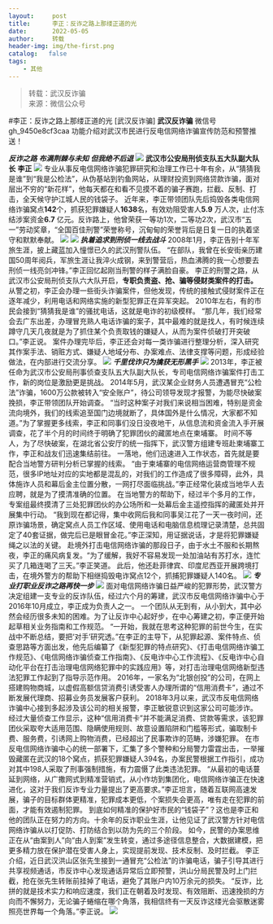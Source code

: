 ```yaml
---
layout:     post
title:      李正：反诈之路上那缕正道的光
date:       2022-05-05
author:     转载
header-img: img/the-first.png
catalog:   false
tags:
    - 其他
---
```


<blockquote><p>转载：武汉反诈骗<br>
来源：微信公众号</p></blockquote>

#李正：反诈之路上那缕正道的光
[武汉反诈骗]
**武汉反诈骗**
微信号gh_9450e8cf3caa
功能介绍对武汉市民进行反电信网络诈骗宣传防范和预警推送！

_**反诈之路**_
_**布满荆棘与未知**_
_**但我绝不后退**_
![]({{site.baseurl}}/postimg/3Lusx8pzaXicC1Yvpgt2f2Ky13HDMQJg9Nwic90cPN555Yreibm0QxQfP3Z96M2iclTofe4kIHV0ZBHSfJHgfUibfyw.png)
**武汉市公安局刑侦支队五大队副大队长**
**李正**
![]({{site.baseurl}}/postimg/oJZWTpJpiae9iaJlPsDwiaAY9xjEecgONypdNicBDSTuDU10Pd8ouu2ncuZtXJrBaO5e6qN3SBSOwFDk0iaBHOYOL7A.png)
专业从事反电信网络诈骗犯罪研究和治理工作已十年有余，从“猜猜我是谁”到“我是公检法”，从伪基站到钓鱼网站，从理财投资到网络贷款诈骗，面对层出不穷的“新花样”，他每天都在和看不见摸不着的骗子赛跑，拦截、反制、打击，全天候守护江城人民的钱袋子。
近年来，李正带领团队先后捣毁各类电信网络诈骗窝点**142**个，抓获犯罪嫌疑人**1638**名，有效劝阻受害人**5.9**
万人次，止付冻结涉案资金**6.7**
亿元。反诈路上，他曾荣获一等功1次，二等功2次，武汉市“五一”劳动奖章，“全国百佳刑警”荣誉称号，沉甸甸的荣誉背后是日复一日的执着坚守和默默奉献。
![]({{site.baseurl}}/postimg/GtWwdCwkv7GFibw2nyFhcye46c1b1N9l1ic5q13Gauib5BuSpqib405Jw3C8UESBiaZiakAWv9gmvL4oXwG6S3oJjXmQ.gif)
![]({{site.baseurl}}/postimg/3Lusx8pzaXicC1Yvpgt2f2Ky13HDMQJg9RCAS8q8uTiapUABYib1fl5ELd7e3q9lJMbycWbL2cOHiafYdcPczNOeEw.png)
_**执着追求到刑侦一线去战斗**_
2008年1月，李正告别十年军旅生涯，披上藏蓝加入憧憬已久的武汉刑警队伍。
“在部队，我曾在长安街亲历建国50周年阅兵，军旅生涯让我淬火成钢，来到警营后，热血沸腾的我一心想要去刑侦一线亮剑冲锋。”李正回忆起刚当刑警的样子满脸自豪。
李正的刑警之路，从武汉市公安局刑侦支队六大队开启，**专职负责盗、抢、骗等侵财类案件的打击。**
从警之初，李正会办理一些街头诈骗案件，但他发现，传统的接触式侵财案件正在逐年减少，利用电话和网络实施的新型犯罪正在异军突起。
2010年左右，有的市民会接到“猜猜我是谁”的骚扰电话，这就是电诈的初级模样。
“那几年，我们经常会去广东出差，办理冒充熟人电话诈骗的案子，其中最难的就是找人，有时候连续蹲守几天几夜就是为了抓住某个负责取钱的嫌疑人，从而为案件侦破打开突破口。”李正说。
案件办理完毕后，李正还会对每一类诈骗进行整理分析，深入研究其作案手法、销赃方式、嫌疑人地域分布、办案难点、法律支撑等问题，形成经验做法，在内部进行交流分享。
![]({{site.baseurl}}/postimg/3Lusx8pzaXicC1Yvpgt2f2Ky13HDMQJg9BPshBiaXRibQDTp6Vtdq1cHiawWc2Mlv4XiavOAXG3EWlfZrzQZC1HcXfg.png)
_**千里伐诈只为擒获无形黑手**_
![]({{site.baseurl}}/postimg/3Lusx8pzaXicC1Yvpgt2f2Ky13HDMQJg9iblNcT21yxxOSxQNjAS7AbV28oIxf7BEmh78DJDMfNYozICpu5joFbw.png)
2013年，李正被任命为武汉市公安局刑事侦查支队五大队副大队长，专司电信网络诈骗案件打击工作，新的岗位是激励更是挑战。
2014年5月，武汉某企业财务人员遭遇冒充“公检法”诈骗，1600万公款被转入“安全账户”，待公司领导发现才报警，为能尽快破案挽损，李正带领团队开始调查。
“当时这种案子对我们来说相当困难，特别是资金流向境外，我们的线索追至国门边境就断了，具体国外是什么情况，大家都不知道。”为了掌握更多线索，李正和同事们没日没夜地干，从信息流和资金流入手开展调查，花了半个月的时间终于明确了犯罪团伙的藏匿地点在柬埔寨。
时间不等人，为了尽快破案，在湖北省公安厅的统一指挥下，武汉警方组建专班赴柬埔寨工作，李正和战友们迅速集结前往。
一落地，他们迅速进入工作状态，首先就是要配合当地警方研判分析已掌握的线索。
“由于柬埔寨的电信网络运营商管理不规范，很多IP地址对应的实地都是混乱的，对我们的工作造成了很多障碍，此外，具体施诈人员和幕后金主位置分散，一网打尽面临挑战。”李正经常化装成当地华人去应聘，就是为了摸清准确的位置。
在当地警方的帮助下，经过半个多月的工作，专案组最终摸清了三处犯罪团伙的办公场所和一处幕后金主遥控指挥的藏匿处并开展集中行动。
“我到现在都记得，集中收网后我和同事吴江花了一天一夜时间，还原诈骗场景，确定窝点人员工作区域、使用电话和电脑信息梳理记录清楚，总共固定了40套证据，做完后已是眼冒金花。”李正深知，用证据说话，才是将犯罪嫌疑绳之以法的关键。
赴境外打击电信网络诈骗的那段日子，由于水土不服和长期熬夜，李正的痛风病复发。“为了缓解，我好不容易发现一处加油站有苏打水，连忙买了几箱连喝了三天。”李正笑道。
此后，他还赴菲律宾、印度尼西亚开展跨境打击，在境外警方的帮助下相继捣毁电诈窝点12个，抓捕犯罪嫌疑人140名。
![]({{site.baseurl}}/postimg/3Lusx8pzaXicC1Yvpgt2f2Ky13HDMQJg9Pvpichs9luVQnwSO0e19AVGThIy9uu2R0g3yZYloKP5zPofhicS27QqQ.png)
_**专业打职业反诈之路再快一步**_
![]({{site.baseurl}}/postimg/3Lusx8pzaXicC1Yvpgt2f2Ky13HDMQJg9Po6aKPJSRs1fSkuCzLlTMmMgdicrQIicnJ0nVctrgVXDtKqRd58JYQjw.png)
面对电信网络诈骗日益严峻的犯罪形势，武汉警方决定组建一支专业的反诈队伍，经过六个月的筹建，武汉市反电信网络诈骗中心于2016年10月成立，李正成为负责人之一。
一个团队从无到有，从小到大，其中必然会经历很多未知的困难。为了让反诈中心起好步，在中心筹建之初，李正便开始起草相关业务指南和工作规范。
“一开始，我就在思考这种犯罪的前世今生，在实战中不断总结，要把‘对手’研究透。”在李正的主导下，从犯罪起源、案件特点、侦查思路等方面出发，他先后编纂了《新型犯罪的特点研究》、《打击电信网络诈骗工作规范》、《电信网络诈骗侦查工作指南》、《反电诈中心工作流程》、《反电诈中心自动化平台在打击治理电信网络犯罪中的实践应用》等，对打击治理电信网络新型违法犯罪工作起到了指导示范作用。
2016年，一家名为“北银创投”的公司，在网上搭建购物商城，以虚假高额信贷消费引诱受害人办理所谓的“信用消费卡”，通过不断发展代理商、招募业务员发展客户获利。
2018年3月以来，武汉市反电信网络诈骗中心接到多起涉及该公司的相关报警，李正敏锐意识到这家公司可能涉诈。
经过大量侦查工作显示，这种“信用消费卡”并不能满足消费、贷款等需求，该犯罪团伙采取夸大适用范围、隐瞒使用规则、故意设置陷阱和门槛等形式，骗取制卡费、服务费，引诱网上购物消费，已经超出了民事欺诈的范畴，涉嫌犯罪。
在市反电信网络诈骗中心的统一部署下，汇集了多个警种和分局警力雷霆出击，一举摧毁藏匿在武汉的18个窝点，抓获犯罪嫌疑人394名，办案民警根据工作指引，成功对其中198人采取了刑事强制措施，有力震慑了此类违法犯罪。
“从最初的电话蔓延到网络，从广撒网式到精准营销式，从小作坊到集团化，电信网络诈骗正在快速进化，这对于我们反诈专业力量提出了更高要求。”李正坦言，随着互联网高速发展，骗子的目标群体更精准，犯罪成本更低，个案损失会更高，唯有走在犯罪的前面，才能有效遏制犯罪。
到底如何精准的保护好市民的“钱袋子”？这也是李正和他的团队正在努力的方向。十余年的反诈职业生涯，让他见证了武汉警方针对电信网络诈骗从以打促防、打防结合到以防为先的三个阶段。
如今，民警的办案思维正在从“由案到人”向“由人到案”发生转变，通过多途径信息整合，大数据建模，把更多精力放在保护潜在受害人身上，实现提前发现、技术反制、及时拦截。
李正介绍，近日武汉洪山区张先生接到一通冒充“公检法”的诈骗电话，骗子引导其进行共享视频通话，市反诈中心发现通话异常后立即预警，洪山分局民警及时上门拦截，抢在张先生转账前挂掉了电话，避免了其账户内10万余元的损失。
“反诈，比拼的就是技术实力和响应速度，我们正在朝着及时发现、有效阻断、迅速挽损的方向而不懈努力，无论骗子蜷缩在哪个角落，我相信终有一天反诈这缕光会驱散迷雾照亮世界每一个角落。”李正说。
![]({{site.baseurl}}/postimg/8wBAcE4t1v6XFw2JapYiahevTPJ7Fq4fgqyDreyU9nzqXtEoVBBcXWUI6UgFPOzuoRSDFOMBcuPI7MOmVuXSLxg.jpeg)
